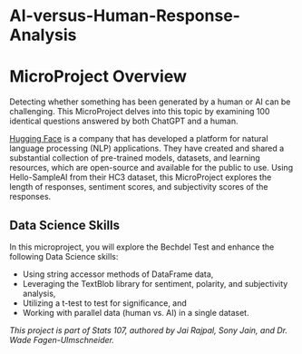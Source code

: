 # AI-versus-Human-Response-Analysis

# MicroProject Overview

Detecting whether something has been generated by a human or AI can be challenging. This MicroProject delves into this topic by examining 100 identical questions answered by both ChatGPT and a human.

[Hugging Face](https://huggingface.co/) is a company that has developed a platform for natural language processing (NLP) applications. They have created and shared a substantial collection of pre-trained models, datasets, and learning resources, which are open-source and available for the public to use. Using Hello-SampleAI from their HC3 dataset, this MicroProject explores the length of responses, sentiment scores, and subjectivity scores of the responses.

## Data Science Skills

In this microproject, you will explore the Bechdel Test and enhance the following Data Science skills:

- Using string accessor methods of DataFrame data,
- Leveraging the TextBlob library for sentiment, polarity, and subjectivity analysis,
- Utilizing a t-test to test for significance, and
- Working with parallel data (human vs. AI) in a single dataset.

*This project is part of Stats 107, authored by Jai Rajpal, Sony Jain, and Dr. Wade Fagen-Ulmschneider.*
